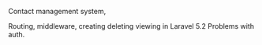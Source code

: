 Contact management system,

Routing, middleware, creating deleting viewing in Laravel 5.2
Problems with auth.
